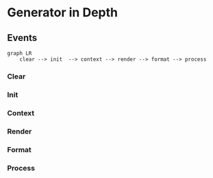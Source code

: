 # Generator in Depth

## Events

```mermaid
graph LR
    clear --> init  --> context --> render --> format --> process
```

### Clear

### Init

### Context

### Render

### Format

### Process
